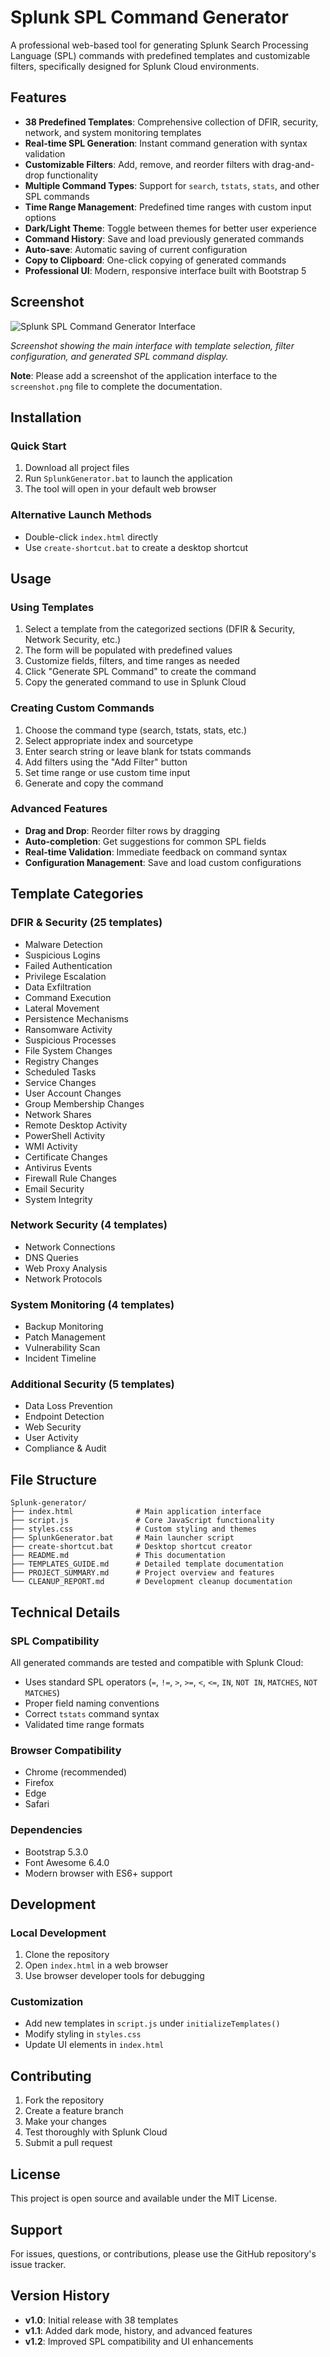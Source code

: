 # Splunk SPL Command Generator

A professional web-based tool for generating Splunk Search Processing Language (SPL) commands with predefined templates and customizable filters, specifically designed for Splunk Cloud environments.

## Features

- **38 Predefined Templates**: Comprehensive collection of DFIR, security, network, and system monitoring templates
- **Real-time SPL Generation**: Instant command generation with syntax validation
- **Customizable Filters**: Add, remove, and reorder filters with drag-and-drop functionality
- **Multiple Command Types**: Support for `search`, `tstats`, `stats`, and other SPL commands
- **Time Range Management**: Predefined time ranges with custom input options
- **Dark/Light Theme**: Toggle between themes for better user experience
- **Command History**: Save and load previously generated commands
- **Auto-save**: Automatic saving of current configuration
- **Copy to Clipboard**: One-click copying of generated commands
- **Professional UI**: Modern, responsive interface built with Bootstrap 5

## Screenshot

![Splunk SPL Command Generator Interface](splunk.png)

*Screenshot showing the main interface with template selection, filter configuration, and generated SPL command display.*

**Note**: Please add a screenshot of the application interface to the `screenshot.png` file to complete the documentation.

## Installation

### Quick Start
1. Download all project files
2. Run `SplunkGenerator.bat` to launch the application
3. The tool will open in your default web browser

### Alternative Launch Methods
- Double-click `index.html` directly
- Use `create-shortcut.bat` to create a desktop shortcut

## Usage

### Using Templates
1. Select a template from the categorized sections (DFIR & Security, Network Security, etc.)
2. The form will be populated with predefined values
3. Customize fields, filters, and time ranges as needed
4. Click "Generate SPL Command" to create the command
5. Copy the generated command to use in Splunk Cloud

### Creating Custom Commands
1. Choose the command type (search, tstats, stats, etc.)
2. Select appropriate index and sourcetype
3. Enter search string or leave blank for tstats commands
4. Add filters using the "Add Filter" button
5. Set time range or use custom time input
6. Generate and copy the command

### Advanced Features
- **Drag and Drop**: Reorder filter rows by dragging
- **Auto-completion**: Get suggestions for common SPL fields
- **Real-time Validation**: Immediate feedback on command syntax
- **Configuration Management**: Save and load custom configurations

## Template Categories

### DFIR & Security (25 templates)
- Malware Detection
- Suspicious Logins
- Failed Authentication
- Privilege Escalation
- Data Exfiltration
- Command Execution
- Lateral Movement
- Persistence Mechanisms
- Ransomware Activity
- Suspicious Processes
- File System Changes
- Registry Changes
- Scheduled Tasks
- Service Changes
- User Account Changes
- Group Membership Changes
- Network Shares
- Remote Desktop Activity
- PowerShell Activity
- WMI Activity
- Certificate Changes
- Antivirus Events
- Firewall Rule Changes
- Email Security
- System Integrity

### Network Security (4 templates)
- Network Connections
- DNS Queries
- Web Proxy Analysis
- Network Protocols

### System Monitoring (4 templates)
- Backup Monitoring
- Patch Management
- Vulnerability Scan
- Incident Timeline

### Additional Security (5 templates)
- Data Loss Prevention
- Endpoint Detection
- Web Security
- User Activity
- Compliance & Audit

## File Structure

```
Splunk-generator/
├── index.html              # Main application interface
├── script.js               # Core JavaScript functionality
├── styles.css              # Custom styling and themes
├── SplunkGenerator.bat     # Main launcher script
├── create-shortcut.bat     # Desktop shortcut creator
├── README.md               # This documentation
├── TEMPLATES_GUIDE.md      # Detailed template documentation
├── PROJECT_SUMMARY.md      # Project overview and features
└── CLEANUP_REPORT.md       # Development cleanup documentation
```

## Technical Details

### SPL Compatibility
All generated commands are tested and compatible with Splunk Cloud:
- Uses standard SPL operators (`=`, `!=`, `>`, `>=`, `<`, `<=`, `IN`, `NOT IN`, `MATCHES`, `NOT MATCHES`)
- Proper field naming conventions
- Correct `tstats` command syntax
- Validated time range formats

### Browser Compatibility
- Chrome (recommended)
- Firefox
- Edge
- Safari

### Dependencies
- Bootstrap 5.3.0
- Font Awesome 6.4.0
- Modern browser with ES6+ support

## Development

### Local Development
1. Clone the repository
2. Open `index.html` in a web browser
3. Use browser developer tools for debugging

### Customization
- Add new templates in `script.js` under `initializeTemplates()`
- Modify styling in `styles.css`
- Update UI elements in `index.html`

## Contributing

1. Fork the repository
2. Create a feature branch
3. Make your changes
4. Test thoroughly with Splunk Cloud
5. Submit a pull request

## License

This project is open source and available under the MIT License.

## Support

For issues, questions, or contributions, please use the GitHub repository's issue tracker.

## Version History

- **v1.0**: Initial release with 38 templates
- **v1.1**: Added dark mode, history, and advanced features
- **v1.2**: Improved SPL compatibility and UI enhancements
